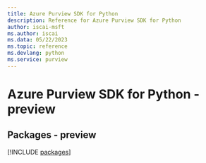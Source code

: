 ```yaml
---
title: Azure Purview SDK for Python
description: Reference for Azure Purview SDK for Python
author: iscai-msft
ms.author: iscai
ms.data: 05/22/2023
ms.topic: reference
ms.devlang: python
ms.service: purview
---
```

# Azure Purview SDK for Python - preview
## Packages - preview
[!INCLUDE [packages](purview-index.md)]